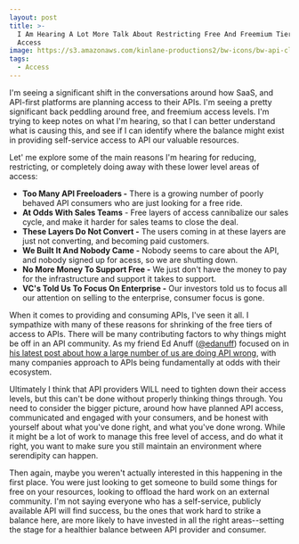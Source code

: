 ```yaml
---
layout: post
title: >-
  I Am Hearing A Lot More Talk About Restricting Free And Freemium Tiers Of API
  Access
image: https://s3.amazonaws.com/kinlane-productions2/bw-icons/bw-api-closed.png
tags:
  - Access
---
```

I'm seeing a significant shift in the conversations around how SaaS, and API-first platforms are planning access to their APIs. I'm seeing a pretty significant back peddling around free, and freemium access levels. I'm trying to keep notes on what I'm hearing, so that I can better understand what is causing this, and see if I can identify where the balance might exist in providing self-service access to API our valuable resources.

Let' me explore some of the main reasons I'm hearing for reducing, restricting, or completely doing away with these lower level areas of access:

*   **Too Many API Freeloaders -** There is a growing number of poorly behaved API consumers who are just looking for a free ride.
*   **At Odds With Sales Teams** \- Free layers of access cannibalize our sales cycle, and make it harder for sales teams to close the deal.
*   **These Layers Do Not Convert -** The users coming in at these layers are just not converting, and becoming paid customers.
*   **We Built It And Nobody Came -** Nobody seems to care about the API, and nobody signed up for acess, so we are shutting down.
*   **No More Money To Support Free -** We just don't have the money to pay for the infrastructure and support it takes to support.
*   **VC's Told Us To Focus On Enterprise -** Our investors told us to focus all our attention on selling to the enterprise, consumer focus is gone. 

When it comes to providing and consuming APIs, I've seen it all. I sympathize with many of these reasons for shrinking of the free tiers of access to APIs. There will be many contributing factors to why things might be off in an API community. As my friend Ed Anuff ([@edanuff](https://twitter.com/edanuff)) focused on in [his latest post about how a large number of us are doing API wrong](http://techcrunch.com/2016/03/21/almost-everyone-is-doing-the-api-economy-wrong/), with many companies approach to APIs being fundamentally at odds with their ecosystem. 

Ultimately I think that API providers WILL need to tighten down their access levels, but this can't be done without properly thinking things through. You need to consider the bigger picture, around how have planned API access, communicated and engaged with your consumers, and be honest with yourself about what you've done right, and what you've done wrong. While it might be a lot of work to manage this free level of access, and do what it right, you want to make sure you still maintain an environment where serendipity can happen. 

Then again, maybe you weren't actually interested in this happening in the first place. You were just looking to get someone to build some things for free on your resources, looking to offload the hard work on an external community. I'm not saying everyone who has a self-service, publicly available API will find success, bu the ones that work hard to strike a balance here, are more likely to have invested in all the right areas--setting the stage for a healthier balance between API provider and consumer.